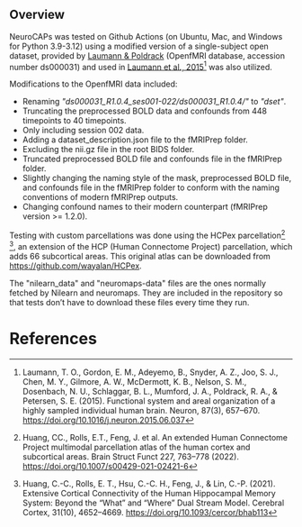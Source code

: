 ## Overview
NeuroCAPs was tested on Github Actions (on Ubuntu, Mac, and Windows for Python 3.9-3.12) using a
modified version of a single-subject open dataset, provided by [Laumann & Poldrack](https://openfmri.org/dataset/ds000031/) (OpenfMRI database,
accession number ds000031) and used in [Laumann et al., 2015](https://doi.org/10.1016/j.neuron.2015.06.037)[^1]
was also utilized.

Modifications to the OpenfMRI data included:

- Renaming *"ds000031_R1.0.4_ses001-022/ds000031_R1.0.4/"* to *"dset"*.
- Truncating the preprocessed BOLD data and confounds from 448 timepoints to 40 timepoints.
- Only including session 002 data.
- Adding a dataset_description.json file to the fMRIPrep folder.
- Excluding the nii.gz file in the root BIDS folder.
- Truncated preprocessed BOLD file and confounds file in the fMRIPrep folder.
- Slightly changing the naming style of the mask, preprocessed BOLD file, and confounds file in the
fMRIPrep folder to conform with the naming conventions of modern fMRIPrep outputs.
- Changing confound names to their modern counterpart (fMRIPrep version >= 1.2.0).

Testing with custom parcellations was done using the HCPex parcellation[^2] [^3], an extension of
the HCP (Human Connectome Project) parcellation, which adds 66 subcortical areas. This original
atlas can be downloaded from https://github.com/wayalan/HCPex.

The "nilearn_data" and "neuromaps-data" files are the ones normally fetched by Nilearn and neuromaps.
They are included in the repository so that tests don’t have to download these files every time they
run.

# References
[^1]: Laumann, T. O., Gordon, E. M., Adeyemo, B., Snyder, A. Z., Joo, S. J., Chen, M. Y., Gilmore,
A. W., McDermott, K. B., Nelson, S. M., Dosenbach, N. U., Schlaggar, B. L., Mumford, J. A., Poldrack,
R. A., & Petersen, S. E. (2015). Functional system and areal organization of a highly sampled
individual human brain. Neuron, 87(3), 657–670. https://doi.org/10.1016/j.neuron.2015.06.037

[^2]: Huang, CC., Rolls, E.T., Feng, J. et al. An extended Human Connectome Project multimodal
parcellation atlas of the human cortex and subcortical areas. Brain Struct Funct 227, 763–778 (2022).
https://doi.org/10.1007/s00429-021-02421-6

[^3]: Huang, C.-C., Rolls, E. T., Hsu, C.-C. H., Feng, J., & Lin, C.-P. (2021). Extensive Cortical
Connectivity of the Human Hippocampal Memory System: Beyond the “What” and “Where” Dual Stream Model.
Cerebral Cortex, 31(10), 4652–4669. https://doi.org/10.1093/cercor/bhab113
